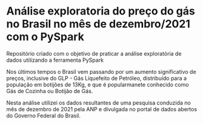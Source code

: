 # Análise exploratoria do preço do gás no Brasil no mês de dezembro/2021 com o PySpark

Repositório criado com o objetivo de praticar a análise exploratória de dados utilizando a ferramenta PySpark

Nos últimos tempos o Brasil vem passando por um aumento significativo de preços, inclusive do GLP - Gás Liquefeito de Petróleo, distribuído para a população em botijões de 13Kg, e que é popularmanete conhecido como Gás de Cozinha ou Botijão de Gás. 

Nesta análise utilizei os dados resultantes de uma pesquisa conduzida no mês de dezembro de 2021 pela ANP e divulgada no portal de dados abertos do Governo Federal do Brasil.
